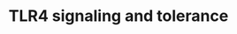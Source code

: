 ---
annotations:
- id: PW:0000004
  parent: regulatory pathway
  type: Pathway Ontology
  value: regulatory pathway
- id: PW:0000178
  parent: disease pathway
  type: Pathway Ontology
  value: neurological disorder pathway
authors:
- AARandCo
- Mkutmon
- Khanspers
- Egonw
- AlexanderPico
- Eweitz
citedin:
- link: 10.1155/2022/3515001
  title: Combination of Enrichment Using Gene Ontology and Transcriptomic Analysis
    Revealed Contribution of Interferon Signaling to Severity of COVID-19 (2022)
description: 'This pathway is based on the figure 2 of "Toll-like Receptors: Novel
  Pharmacological Targets for the Treatment of Neurological Diseases" and figure 2
  of "Toll-like receptor and its roles in myocardial ischemic/reperfusion injury"
  (see bibliography). The Toll-like receptors are used by mammals to recognize pathogen-associated
  molecules such as the cell wall components. The activation of TLR4 causes a cell''s
  inability to produce TNFa. TLR4 deals with MyD88 independent and dependent pathways,
  and due to LPS tolerant cells, inhibitors of the MyD88 dependent pathway are increased.
  TLR is important in the creation of protective immune responses to cancers, and
  the protection of brain tissue from injury.   Proteins on this pathway have targeted
  assays available via the [https://assays.cancer.gov/available_assays?wp_id=WP3851
  CPTAC Assay Portal].'
last-edited: 2022-02-26
ndex: df817ebe-8b67-11eb-9e72-0ac135e8bacf
organisms:
- Homo sapiens
redirect_from:
- /index.php/Pathway:WP3851
- /instance/WP3851
- /instance/WP3851_r121712
revision: r121712
schema-jsonld:
- '@context': https://schema.org/
  '@id': https://wikipathways.github.io/pathways/WP3851.html
  '@type': Dataset
  creator:
    '@type': Organization
    name: WikiPathways
  description: 'This pathway is based on the figure 2 of "Toll-like Receptors: Novel
    Pharmacological Targets for the Treatment of Neurological Diseases" and figure
    2 of "Toll-like receptor and its roles in myocardial ischemic/reperfusion injury"
    (see bibliography). The Toll-like receptors are used by mammals to recognize pathogen-associated
    molecules such as the cell wall components. The activation of TLR4 causes a cell''s
    inability to produce TNFa. TLR4 deals with MyD88 independent and dependent pathways,
    and due to LPS tolerant cells, inhibitors of the MyD88 dependent pathway are increased.
    TLR is important in the creation of protective immune responses to cancers, and
    the protection of brain tissue from injury.   Proteins on this pathway have targeted
    assays available via the [https://assays.cancer.gov/available_assays?wp_id=WP3851
    CPTAC Assay Portal].'
  keywords:
  - IFNB
  - IKKa
  - IKKb
  - IL6
  - IRAK-M
  - IRAK1
  - IRAK4
  - IRF3
  - IRF7
  - IkBa
  - Ikki
  - MAL
  - MYD88
  - NAP1
  - NEMO
  - NFKB1
  - RIP1
  - SHIP1
  - TAB1
  - TAB2
  - TAK1
  - TBK1
  - TIRAP
  - TLR4
  - TNF
  - TRAF3
  - TRAF6
  - TRAM
  - TRIF
  license: CC0
  name: TLR4 signaling and tolerance
seo: CreativeWork
title: TLR4 signaling and tolerance
wpid: WP3851
---